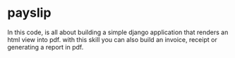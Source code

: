 # payslip
In this code, is all about   building  a simple django application that renders an html view into pdf.  with this skill  you can also build an invoice, receipt or generating a report in pdf.
